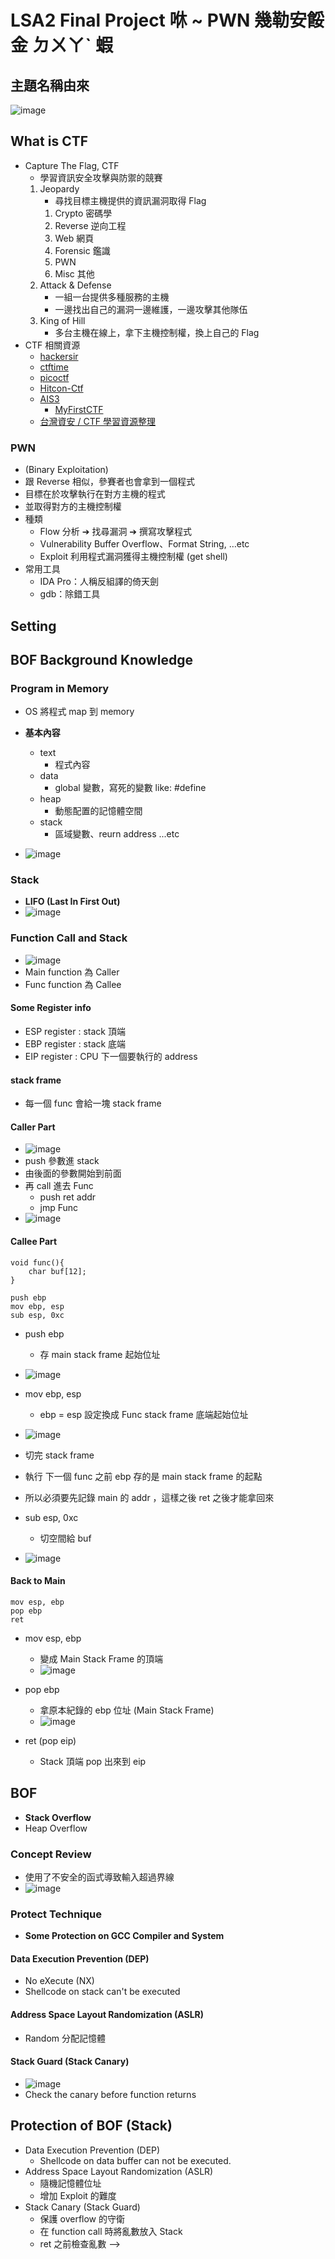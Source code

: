 # LSA2 Final Project 咻 ~ PWN 幾勒安餒金 ㄉㄨㄚˋ 蝦



## 主題名稱由來
![image](https://github.com/wzray07/1112_LSA-Simply_Pwn_ROP/assets/77890790/9621977b-6216-4da2-b400-bc28c516e985)


## What is CTF
- Capture The Flag, CTF
    - 學習資訊安全攻擊與防禦的競賽
    1. Jeopardy
        - 尋找目標主機提供的資訊漏洞取得 Flag
        1. Crypto 密碼學
        2. Reverse 逆向工程
        3. Web 網頁
        4. Forensic 鑑識
        5. PWN
        6. Misc 其他 
    2. Attack & Defense
        - 一組一台提供多種服務的主機
        - 一邊找出自己的漏洞一邊維護，一邊攻擊其他隊伍
    3. King of Hill
        - 多台主機在線上，拿下主機控制權，換上自己的 Flag
- CTF 相關資源
    - [hackersir](https://ctf.hackersir.org/)
    - [ctftime](https://ctftime.org/)
    - [picoctf](https://picoctf.org/)
    - [Hitcon-Ctf](https://hacker.org.tw/zh/projects-Hitcon-Ctf.html)
    - [AIS3](https://ais3.org/)
        - [MyFirstCTF](https://ais3.org/mfctf)
    - [台灣資安 / CTF 學習資源整理](https://github.com/Ice1187/TW-Security-and-CTF-Resource)
### PWN
- (Binary Exploitation)
- 跟 Reverse 相似，參賽者也會拿到一個程式
- 目標在於攻擊執行在對方主機的程式
- 並取得對方的主機控制權
- 種類
    - Flow
        分析 ➔ 找尋漏洞 ➔ 撰寫攻擊程式
    - Vulnerability
        Buffer Overflow、Format String, …etc
    - Exploit
        利用程式漏洞獲得主機控制權 (get shell)
- 常用工具
    - IDA Pro：人稱反組譯的倚天劍
    - gdb：除錯工具


## Setting
## BOF Background Knowledge
### Program in Memory
- OS 將程式 map 到 memory
- **基本內容**
    - text
        - 程式內容
    - data
        - global 變數，寫死的變數 like: #define
    - heap
        - 動態配置的記憶體空間
    - stack
        - 區域變數、reurn address ...etc

- ![image](https://github.com/wzray07/1112_LSA-Simply_Pwn_ROP/assets/77890790/f829b66b-9a0f-4d61-acad-7ca564cd4299)

### Stack
- **LIFO (Last In First Out)**
- ![image](https://github.com/wzray07/1112_LSA-Simply_Pwn_ROP/assets/77890790/b207622d-96e0-46fb-962a-ea70874f52f0)

### Function Call and Stack
- ![image](https://github.com/wzray07/1112_LSA-Simply_Pwn_ROP/assets/77890790/b16bdd7b-25b7-4c7f-8283-06325d496824)
- Main function 為 Caller
- Func function 為 Callee
#### Some Register info
- ESP register : stack 頂端
- EBP register : stack 底端
- EIP register : CPU 下一個要執行的 address
#### stack frame
- 每一個 func 會給一塊 stack frame

#### Caller Part
- ![image](https://github.com/wzray07/1112_LSA-Simply_Pwn_ROP/assets/77890790/25d99072-d569-4415-ba71-5620ab36f2da)
- push 參數進 stack
- 由後面的參數開始到前面
- 再 call 進去 Func
    - push ret addr
    - jmp Func
- ![image](https://github.com/wzray07/1112_LSA-Simply_Pwn_ROP/assets/77890790/a1b40445-aff5-4801-98f4-8b1dd18ce7b9)

#### Callee Part
```clike=
void func(){
    char buf[12];
}
```

```
push ebp
mov ebp, esp
sub esp, 0xc
```

- push ebp
    - 存 main stack frame 起始位址
- ![image](https://github.com/wzray07/1112_LSA-Simply_Pwn_ROP/assets/77890790/47dc720c-07ba-4007-83d5-3d1cc8dca7bc)

- mov ebp, esp
    - ebp = esp 設定換成 Func stack frame 底端起始位址
- ![image](https://github.com/wzray07/1112_LSA-Simply_Pwn_ROP/assets/77890790/3e1a085e-d4d9-42d4-9ec8-90956984d22f)

- 切完 stack frame
- 執行 下一個 func 之前 ebp 存的是 main stack frame 的起點
- 所以必須要先記錄 main 的 addr ，這樣之後 ret 之後才能拿回來
- sub esp, 0xc
    - 切空間給 buf
- ![image](https://github.com/wzray07/1112_LSA-Simply_Pwn_ROP/assets/77890790/c466fc01-7d88-4215-992d-b826065879e0)



#### Back to Main
```
mov esp, ebp
pop ebp
ret
```
- mov esp, ebp
    - 變成 Main Stack Frame 的頂端
    - ![image](https://github.com/wzray07/1112_LSA-Simply_Pwn_ROP/assets/77890790/af976c01-842b-4852-80ec-91ce9ca7b112)
- pop ebp
    - 拿原本紀錄的 ebp 位址 (Main Stack Frame)
    - ![image](https://github.com/wzray07/1112_LSA-Simply_Pwn_ROP/assets/77890790/3e2dbf9a-3b59-4244-b5b1-67b00aa71a05)



- ret (pop eip)
    - Stack 頂端 pop 出來到 eip



## BOF
- **Stack Overflow**
- Heap Overflow 
### Concept Review
- 使用了不安全的函式導致輸入超過界線
- ![image](https://github.com/wzray07/1112_LSA-Simply_Pwn_ROP/assets/77890790/366f129c-d33c-4cd0-ab1a-973b0a07d0d6)

### Protect Technique
- **Some Protection on GCC Compiler and System**
#### Data Execution Prevention (DEP)
- No eXecute (NX)
- Shellcode on stack can't be executed

#### Address Space Layout Randomization (ASLR)
- Random 分配記憶體

#### Stack Guard (Stack Canary)
- ![image](https://github.com/wzray07/1112_LSA-Simply_Pwn_ROP/assets/77890790/f47e1d57-783b-4846-b3d0-7a3e5ca75752)
- Check the canary before function returns



## Protection of BOF (Stack)
- Data Execution Prevention (DEP)
    - Shellcode on data buffer can not be executed.
- Address Space Layout Randomization (ASLR)
    - 隨機記憶體位址
    - 增加 Exploit 的難度
- Stack Canary (Stack Guard)
    - 保護 overflow 的守衛
    - 在 function call 時將亂數放入 Stack 
    - ret 之前檢查亂數
 -->
